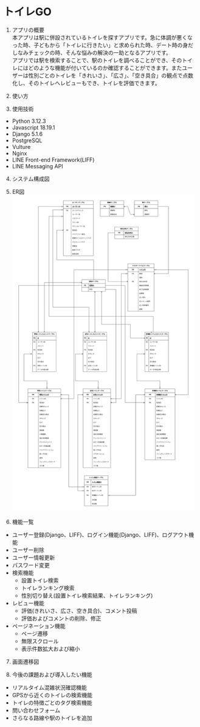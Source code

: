 # トイレGO

1. アプリの概要 <br>
本アプリは駅に併設されているトイレを探すアプリです。急に体調が悪くなった時、子どもから「トイレに行きたい」と求められた時、デート時の身だしなみチェックの時、そんな悩みの解決の一助となるアプリです。<br>
アプリでは駅を検索することで、駅のトイレを調べることができ、そのトイレにはどのような機能が付いているのか確認することができます。またユーザーは性別ごとのトイレを「きれいさ」、「広さ」、「空き具合」の観点で点数化し、そのトイレへレビューもでき、トイレを評価できます。

2. 使い方

3. 使用技術
* Python 3.12.3
* Javascript 18.19.1
* Django 5.1.6
* PostgreSQL
* Vulture
* Nginx
* LINE Front-end Framework(LIFF)
* LINE Messaging API

4. システム構成図

5. ER図
![ER図](assets/readme/toiletgo_er.png)

6. 機能一覧
* ユーザー登録(Django、LIFF)、ログイン機能(Django、LIFF)、ログアウト機能
* ユーザー削除
* ユーザー情報更新
* パスワード変更
* 検索機能
  * 設置トイレ検索
  * トイレランキング検索
  * 性別切り替え(設置トイレ検索結果、トイレランキング)
* レビュー機能
  * 評価(きれいさ、広さ、空き具合)、コメント投稿
  * 評価およびコメントの削除、修正
* ページネーション機能
  * ページ遷移
  * 無限スクロール
  * 表示件数拡大および縮小

7. 画面遷移図

8. 今後の課題および導入したい機能
* リアルタイム混雑状況確認機能
* GPSから近くのトイレの検索機能
* トイレの特徴ごとのタグ検索機能
* 問い合わせフォーム
* さらなる路線や駅のトイレを追加
